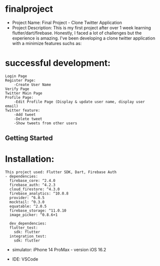 # finalproject

- Project Name: Final Project - Clone Twitter Application
- Project Description:
This is my first project after over 1 week learning flutter/dart/firebase. Honestly, I faced a lot of challenges but the experience is amazing.
I've been developing a clone twitter application with a minimize features suchs as:

# successful development:
    Login Page
    Register Page:
        -Create User Name
    Verify Page
    Twitter Main Page
    Profile Page:
        -Edit Profile Page (Display & update user name, display user email)
    Twitter feature:
        -Add tweet
        -Delete tweet
        -Show tweets from other users
        

## Getting Started
# Installation:
    This project used: Flutter SDK, Dart, Firebase Auth
    - dependencies:   
      firebase_core: ^2.4.0
      firebase_auth: ^4.2.3
      cloud_firestore: ^4.3.0
      firebase_analytics: ^10.0.8
      provider: ^6.0.5
      mocktail: ^0.3.0
      equatable: ^2.0.5
      firebase_storage: ^11.0.10
      image_picker: ^0.8.6+1

      dev_dependencies:
      flutter_test:
        sdk: flutter
      integration_test:
        sdk: flutter


- simulator: iPhone 14 ProMax - version iOS 16.2

- IDE: VSCode




    
